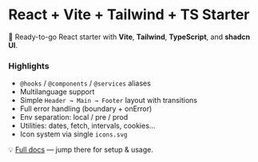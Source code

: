 # React + Vite + Tailwind + TS Starter

🚀 Ready-to-go React starter with **Vite**, **Tailwind**, **TypeScript**, and **shadcn UI**.  

### Highlights
- `@hooks` / `@components` / `@services` aliases  
- Multilanguage support  
- Simple `Header → Main → Footer` layout with transitions  
- Full error handling (boundary + onError)  
- Env separation: local / pre / prod  
- Utilities: dates, fetch, intervals, cookies…  
- Icon system via single `icons.svg`  

💡 [Full docs](https://raulvalverdeleal.github.io/react-template) — jump there for setup & usage.
